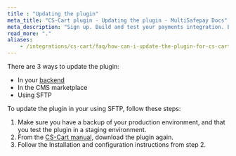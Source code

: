```yaml
---
title : "Updating the plugin"
meta_title: "CS-Cart plugin - Updating the plugin - MultiSafepay Docs"
meta_description: "Sign up. Build and test your payments integration. Explore our products and services. Use our API Reference, SDKs, and wrappers. Get support."
read_more: "."
aliases: 
    - /integrations/cs-cart/faq/how-can-i-update-the-plugin-for-cs-cart/
---
```


There are 3 ways to update the plugin:

- In your [backend](/getting-started/glossary/#backend)
- In the CMS marketplace 
- Using SFTP

To update the plugin in your using SFTP, follow these steps:

1. Make sure you have a backup of your production environment, and that you test the plugin in a staging environment.
2. From the [CS-Cart manual](/payments/integrations/ecommerce-platforms/cs-cart/#manual), download the plugin again.
3. Follow the Installation and configuration instructions from step 2.